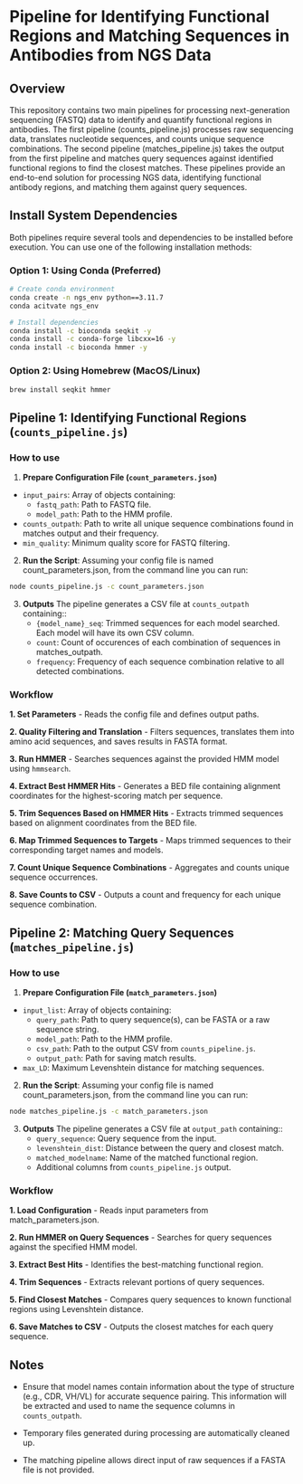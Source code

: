 # Pipeline for Identifying Functional Regions and Matching Sequences in Antibodies from NGS Data

## Overview
This repository contains two main pipelines for processing next-generation sequencing (FASTQ) data to identify and quantify functional regions in antibodies. The first pipeline (counts_pipeline.js) processes raw sequencing data, translates nucleotide sequences, and counts unique sequence combinations. The second pipeline (matches_pipeline.js) takes the output from the first pipeline and matches query sequences against identified functional regions to find the closest matches. These pipelines provide an end-to-end solution for processing NGS data, identifying functional antibody regions, and matching them against query sequences.

## Install System Dependencies
Both pipelines require several tools and dependencies to be installed before execution. You can use one of the following installation methods: 

### Option 1: Using Conda (Preferred)
```bash
# Create conda environment
conda create -n ngs_env python==3.11.7
conda acitvate ngs_env

# Install dependencies 
conda install -c bioconda seqkit -y
conda install -c conda-forge libcxx=16 -y
conda install -c bioconda hmmer -y
```

### Option 2: Using Homebrew (MacOS/Linux)
```bash
brew install seqkit hmmer
```

## Pipeline 1: Identifying Functional Regions (`counts_pipeline.js`)

### How to use 

1. **Prepare Configuration File (`count_parameters.json`)**
- `input_pairs`: Array of objects containing: 
  - `fastq_path`: Path to FASTQ file.
  - `model_path`: Path to the HMM profile.
- `counts_outpath`: Path to write all unique sequence combinations found in matches output and their frequency.
- `min_quality`: Minimum quality score for FASTQ filtering.

2. **Run the Script**:
Assuming your config file is named count_parameters.json, from the command line you can run: 
```bash
node counts_pipeline.js -c count_parameters.json
```

3. **Outputs**
The pipeline generates a CSV file at `counts_outpath` containing:: 
    - `{model_name}_seq`: Trimmed sequences for each model searched. Each model will have its own CSV column. 
    - `count`: Count of occurences of each combination of sequences in matches_outpath. 
    - `frequency`: Frequency of each sequence combination relative to all detected combinations.

### Workflow

**1. Set Parameters** - Reads the config file and defines output paths.

**2. Quality Filtering and Translation** - Filters sequences, translates them into amino acid sequences, and saves results in FASTA format.

**3. Run HMMER** - Searches sequences against the provided HMM model using `hmmsearch`.

**4. Extract Best HMMER Hits** - Generates a BED file containing alignment coordinates for the highest-scoring match per sequence. 

**5. Trim Sequences Based on HMMER Hits** - Extracts trimmed sequences based on alignment coordinates from the BED file.

**6. Map Trimmed Sequences to Targets** - Maps trimmed sequences to their corresponding target names and models.

**7. Count Unique Sequence Combinations** - Aggregates and counts unique sequence occurrences.

**8. Save Counts to CSV** - Outputs a count and frequency for each unique sequence combination.

## Pipeline 2: Matching Query Sequences (`matches_pipeline.js`)

### How to use

1. **Prepare Configuration File (`match_parameters.json`)**
- `input_list`: Array of objects containing: 
  - `query_path`: Path to query sequence(s), can be FASTA or a raw sequence string.
  - `model_path`: Path to the HMM profile.
  - `csv_path`: Path to the output CSV from `counts_pipeline.js`.
  - `output_path`: Path for saving match results.
- `max_LD`: Maximum Levenshtein distance for matching sequences. 

2. **Run the Script**:
Assuming your config file is named count_parameters.json, from the command line you can run: 
```bash
node matches_pipeline.js -c match_parameters.json
```

3. **Outputs**
The pipeline generates a CSV file at `output_path` containing:: 
    - `query_sequence`: Query sequence from the input. 
    - `levenshtein_dist`: Distance between the query and closest match.
    - `matched_modelname`: Name of the matched functional region.
    - Additional columns from `counts_pipeline.js` output. 

### Workflow

**1. Load Configuration** - Reads input parameters from match_parameters.json.

**2. Run HMMER on Query Sequences** - Searches for query sequences against the specified HMM model.

**3. Extract Best Hits** - Identifies the best-matching functional region.

**4. Trim Sequences** - Extracts relevant portions of query sequences.

**5. Find Closest Matches** - Compares query sequences to known functional regions using Levenshtein distance.

**6. Save Matches to CSV** - Outputs the closest matches for each query sequence.

## Notes
- Ensure that model names contain information about the type of structure (e.g., CDR, VH/VL) for accurate sequence pairing. This information will be extracted and used to name the sequence columns in `counts_outpath`. 

- Temporary files generated during processing are automatically cleaned up.

- The matching pipeline allows direct input of raw sequences if a FASTA file is not provided.